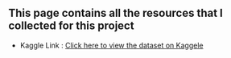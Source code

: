 ## This page contains all the resources that I collected for this project

- Kaggle Link : [Click here to view the dataset on Kaggele](https://www.kaggle.com/datasets/kaushiksuresh147/maticpolygon-crytocurrency-historical-dataset?resource=download)